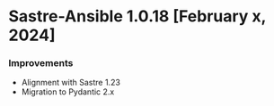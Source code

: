Sastre-Ansible 1.0.18 [February x, 2024]
=========================================

### Improvements
- Alignment with Sastre 1.23
- Migration to Pydantic 2.x
